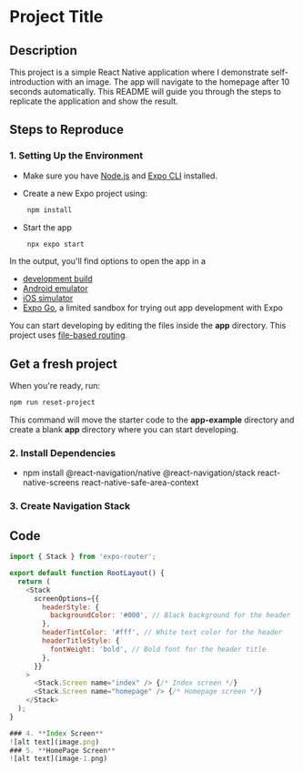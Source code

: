 # Project Title

## Description
This project is a simple React Native application where I demonstrate self-introduction with an image. The app will navigate to the homepage after 10 seconds automatically. This README will guide you through the steps to replicate the application and show the result.

## Steps to Reproduce

### 1. **Setting Up the Environment**
- Make sure you have [Node.js](https://nodejs.org/en/) and [Expo CLI](https://docs.expo.dev/get-started/installation/) installed.
- Create a new Expo project using:
  ```bash
   npm install
   ```

- Start the app

   ```bash
    npx expo start
   ```

In the output, you'll find options to open the app in a

- [development build](https://docs.expo.dev/develop/development-builds/introduction/)
- [Android emulator](https://docs.expo.dev/workflow/android-studio-emulator/)
- [iOS simulator](https://docs.expo.dev/workflow/ios-simulator/)
- [Expo Go](https://expo.dev/go), a limited sandbox for trying out app development with Expo

You can start developing by editing the files inside the **app** directory. This project uses [file-based routing](https://docs.expo.dev/router/introduction).

## Get a fresh project

When you're ready, run:

```bash
npm run reset-project
```

This command will move the starter code to the **app-example** directory and create a blank **app** directory where you can start developing.

### 2. **Install Dependencies**

- npm install @react-navigation/native @react-navigation/stack react-native-screens react-native-safe-area-context

### 3. **Create Navigation Stack**

## Code

```javascript
import { Stack } from 'expo-router';

export default function RootLayout() {
  return (
    <Stack
      screenOptions={{
        headerStyle: {
          backgroundColor: '#000', // Black background for the header
        },
        headerTintColor: '#fff', // White text color for the header
        headerTitleStyle: {
          fontWeight: 'bold', // Bold font for the header title
        },
      }}
    >
      <Stack.Screen name="index" /> {/* Index screen */}
      <Stack.Screen name="homepage" /> {/* Homepage screen */}
    </Stack>
  );
}

### 4. **Index Screen**
![alt text](image.png)
### 5. **HomePage Screen**
![alt text](image-1.png)